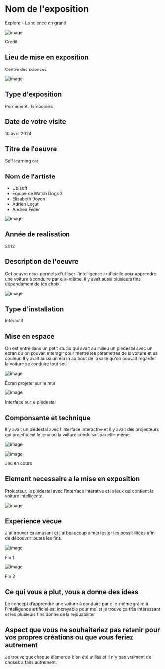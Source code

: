 # Nom de l'exposition
Explore - La science en grand




![image](image/Explore.png)


Crédit


## Lieu de mise en exposition 
Centre des sciences




![image](image/Portrait-min.png)





## Type d'exposition
Permanent, Temporaire

## Date de votre visite
10 avril 2024

## Titre de l'oeuvre
Self learning car

## Nom de l'artiste
- Ubisoft
- Équipe de Watch Dogs 2
- Elisabeth Doyon
- Adrien Logut
- Andrea Feder


![image](image/Credit-min.jpg)



## Année de realisation
2012

## Description de l'oeuvre
Cet oeuvre nous permets d'utiliser l'intelligence artificielle pour apprendre une voiture à conduire par elle-même, il y avait aussi plusieurs fins dépendament de tes choix.



![image](image/Explication-min.jpg)




## Type d'installation
Intéractif


## Mise en espace
On est entré dans un petit studio qui avait au milieu un piédestal avec un écran qu'on pouvait intéragir pour mettre les paramètres de la voiture et sa couleur. Il y avait aussi un écran au bout de la salle qu'on pouvait regarder la voiture se conduire tout seul





![image](image/Interface-min.jpg)


Écran projeter sur le mur


![image](image/Interface_interactif-min.jpg)



Interface sur le piédestal


## Componsante et technique
Il y avait un piédestal avec l'interface intéractive et il y avait des projecteurs qui projettaient le jeux où la voiture conduisait par elle-même.




![image](image/Interface_interactif-min.jpg)







![image](image/Voiture_2-min.jpg)



Jeu en cours


## Element necessaire a la mise en exposition 
Projecteur, le piédestal avec l'interface intérative et le jeux qui contient la voiture intelligente.





![image](image/Projecteur-min.jpg)





## Experience vecue
J'ai trouver ça amusant et j'ai beaucoup aimer tester les possibilitées afin de découvrir toutes les fins.



![image](image/Fin-min.jpg)


Fin 1





![image](image/Fin_2-min.jpg)



Fin 2




## Ce qui vous a plut, vous a donne des idees
Le concept d'apprendre une voiture à conduire par elle-même grâce à l'intelligence artificiel est incroyable pour moi et je trouve ça très intéressant et les plusieurs fins donne de la rejouabiliter


## Aspect que vous ne souhaiteriez pas retenir pour vos propres créations ou que vous feriez autrement
Je trouve que chaque élément a bien été utilisé et il n'y pas vraiment de choses à faire autrement.
